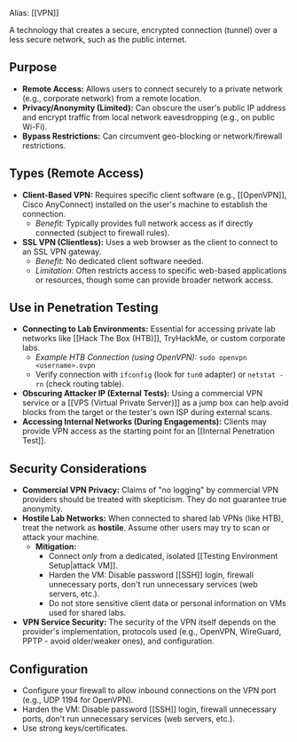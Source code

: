 Alias: [[VPN]]

A technology that creates a secure, encrypted connection (tunnel) over a less secure network, such as the public internet.

## Purpose

- **Remote Access:** Allows users to connect securely to a private network (e.g., corporate network) from a remote location.
- **Privacy/Anonymity (Limited):** Can obscure the user's public IP address and encrypt traffic from local network eavesdropping (e.g., on public Wi-Fi).
- **Bypass Restrictions:** Can circumvent geo-blocking or network/firewall restrictions.

## Types (Remote Access)

- **Client-Based VPN:** Requires specific client software (e.g., [[OpenVPN]], Cisco AnyConnect) installed on the user's machine to establish the connection.
    - *Benefit:* Typically provides full network access as if directly connected (subject to firewall rules).
- **SSL VPN (Clientless):** Uses a web browser as the client to connect to an SSL VPN gateway.
    - *Benefit:* No dedicated client software needed.
    - *Limitation:* Often restricts access to specific web-based applications or resources, though some can provide broader network access.

## Use in Penetration Testing

- **Connecting to Lab Environments:** Essential for accessing private lab networks like [[Hack The Box (HTB)]], TryHackMe, or custom corporate labs.
    - *Example HTB Connection (using OpenVPN):* `sudo openvpn <username>.ovpn`
    - Verify connection with `ifconfig` (look for `tun0` adapter) or `netstat -rn` (check routing table).
- **Obscuring Attacker IP (External Tests):** Using a commercial VPN service or a [[VPS (Virtual Private Server)]] as a jump box can help avoid blocks from the target or the tester's own ISP during external scans.
- **Accessing Internal Networks (During Engagements):** Clients may provide VPN access as the starting point for an [[Internal Penetration Test]].

## Security Considerations

- **Commercial VPN Privacy:** Claims of "no logging" by commercial VPN providers should be treated with skepticism. They do not guarantee true anonymity.
- **Hostile Lab Networks:** When connected to shared lab VPNs (like HTB), treat the network as **hostile**. Assume other users may try to scan or attack your machine.
    - **Mitigation:**
        - Connect *only* from a dedicated, isolated [[Testing Environment Setup|attack VM]].
        - Harden the VM: Disable password [[SSH]] login, firewall unnecessary ports, don't run unnecessary services (web servers, etc.).
        - Do not store sensitive client data or personal information on VMs used for shared labs.
- **VPN Service Security:** The security of the VPN itself depends on the provider's implementation, protocols used (e.g., OpenVPN, WireGuard, PPTP - avoid older/weaker ones), and configuration.

## Configuration

- Configure your firewall to allow inbound connections on the VPN port (e.g., UDP 1194 for OpenVPN).
- Harden the VM: Disable password [[SSH]] login, firewall unnecessary ports, don't run unnecessary services (web servers, etc.).
- Use strong keys/certificates.